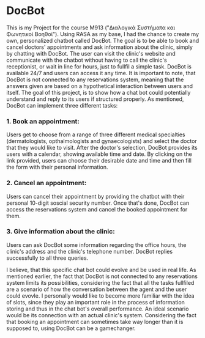 # DocBot

This is my Project for the course M913 ("Διαλογικά Συστήματα και Φωνητικοί Βοηθοί"). Using RASA as my base, I had the chance to create my own, personalized chatbot called DocBot. The goal is to be able to book and cancel doctors' appointments and ask information about the clinic, simply by chatting with DocBot. The user can visit the clinic's website and communicate with the chatbot without having to call the clinic's receptionist, or wait in line for hours, just to fullfil a simple task. DocBot is available 24/7 and users can access it any time. It is important to note, that DocBot is not connected to any reservations system, meaning that the answers given are based on a hypothetical interaction between users and itself. The goal of this project, is to show how a chat bot could potentially understand and reply to its users if structured properly.
As mentioned, DocBot can implement three different tasks:
### 1. Book an appointment: 
Users get to choose from a range of three different medical specialties (dermatologists, opthalmologists and gynaecologists) and select the doctor that they would like to visit. After the doctor's selection, DocBot provides its users with a calendar, showing available time and date. By clicking on the link provided, users can choose their desirable date and time and then fill the form with their personal information.

### 2. Cancel an appointment:
Users can cancel their appointment by providing the chatbot with their personal 10-digit soscial security number. Once that's done, DocBot can access the reservations system and cancel the booked appointment for them. 

### 3. Give information about the clinic:
Users can ask DocBot some information regarding the office hours, the clinic's address and the clinic's telephone number. DocBot replies successfully to all three queries.

I believe, that this specific chat bot could evolve and be used in real life. As mentioned earlier, the fact that DocBot is not connected to any reservations system limits its possibilities, considering the fact that all the tasks fullfiled are a scenario of how the conversation between the agent and the user could evovle. I personally would like to become more familiar with the idea of slots, since they play an important role in the process of information storing and thus in the chat bot's overall performance. An ideal scenario would be its connection with an actual clinic's system. Considering the fact that booking an appointment can sometimes take way longer than it is supposed to, using DocBot can be a gamechanger.
